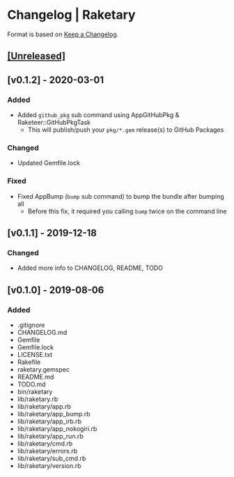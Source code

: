 # Changelog | Raketary

Format is based on [Keep a Changelog](https://keepachangelog.com/en/1.0.0/).

## [[Unreleased]](https://github.com/esotericpig/raketary/compare/v0.1.2...master)

## [v0.1.2] - 2020-03-01
### Added
- Added `github_pkg` sub command using AppGitHubPkg & Raketeer::GitHubPkgTask
    - This will publish/push your `pkg/*.gem` release(s) to GitHub Packages

### Changed
- Updated Gemfile.lock

### Fixed
- Fixed AppBump (`bump` sub command) to bump the bundle after bumping all
    - Before this fix, it required you calling `bump` twice on the command line

## [v0.1.1] - 2019-12-18
### Changed
- Added more info to CHANGELOG, README, TODO

## [v0.1.0] - 2019-08-06
### Added
- .gitignore
- CHANGELOG.md
- Gemfile
- Gemfile.lock
- LICENSE.txt
- Rakefile
- raketary.gemspec
- README.md
- TODO.md
- bin/raketary
- lib/raketary.rb
- lib/raketary/app.rb
- lib/raketary/app_bump.rb
- lib/raketary/app_irb.rb
- lib/raketary/app_nokogiri.rb
- lib/raketary/app_run.rb
- lib/raketary/cmd.rb
- lib/raketary/errors.rb
- lib/raketary/sub_cmd.rb
- lib/raketary/version.rb
